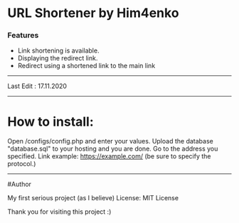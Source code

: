# URL Shortener by Him4enko
### Features

- Link shortening is available.
- Displaying the redirect link.
- Redirect using a shortened link to the main link


------------
Last Edit : 17.11.2020

------------
# How to install:

Open /configs/config.php and enter your values.
Upload the database "database.sql" to your hosting and you are done. Go to the address you specified.
Link example: https://example.com/ (be sure to specify the protocol.)

------------
#Author 

My first serious project (as I believe)
License: MIT License

Thank you for visiting this project :)
